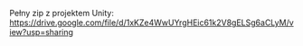 Pełny zip z projektem Unity: 
https://drive.google.com/file/d/1xKZe4WwUYrgHEic61k2V8gELSg6aCLyM/view?usp=sharing
